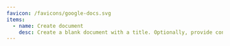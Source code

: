 ```yaml
---
favicon: /favicons/google-docs.svg
items:
  - name: Create document
    desc: Create a blank document with a title. Optionally, provide content.
---
```


<script setup>
  import CustomListing from '../../components/CustomListing.vue'
</script>

<CustomListing />
